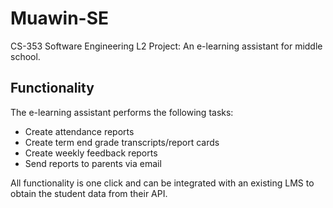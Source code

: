 # Muawin-SE

CS-353 Software Engineering L2 Project: An e-learning assistant for middle school.

## Functionality
The e-learning assistant performs the following tasks:
- Create attendance reports
- Create term end grade transcripts/report cards
- Create weekly feedback reports
- Send reports to parents via email

All functionality is one click and can be integrated with an existing LMS to obtain the student data from their API.
